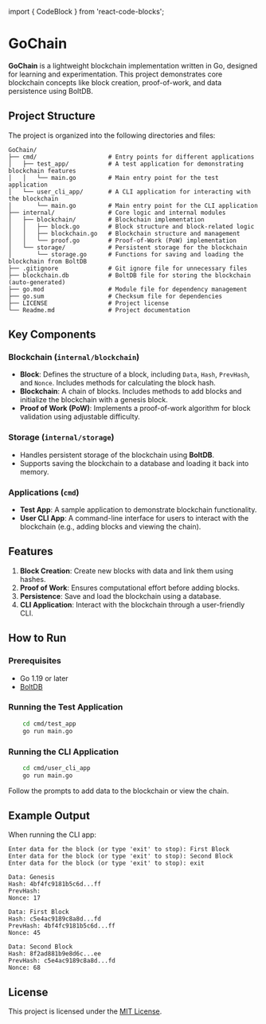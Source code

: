 import { CodeBlock } from 'react-code-blocks';

# GoChain

**GoChain** is a lightweight blockchain implementation written in Go, designed for learning and experimentation. This project demonstrates core blockchain concepts like block creation, proof-of-work, and data persistence using BoltDB.

## Project Structure

The project is organized into the following directories and files:

```plaintext
GoChain/
├── cmd/                    # Entry points for different applications
│   ├── test_app/           # A test application for demonstrating blockchain features
│   │   └── main.go         # Main entry point for the test application
│   └── user_cli_app/       # A CLI application for interacting with the blockchain
│       └── main.go         # Main entry point for the CLI application
├── internal/               # Core logic and internal modules
│   ├── blockchain/         # Blockchain implementation
│   │   ├── block.go        # Block structure and block-related logic
│   │   ├── blockchain.go   # Blockchain structure and management
│   │   └── proof.go        # Proof-of-Work (PoW) implementation
│   └── storage/            # Persistent storage for the blockchain
│       └── storage.go      # Functions for saving and loading the blockchain from BoltDB
├── .gitignore              # Git ignore file for unnecessary files
├── blockchain.db           # BoltDB file for storing the blockchain (auto-generated)
├── go.mod                  # Module file for dependency management
├── go.sum                  # Checksum file for dependencies
├── LICENSE                 # Project license
└── Readme.md               # Project documentation
```

## Key Components

### Blockchain (`internal/blockchain`)

- **Block**: Defines the structure of a block, including `Data`, `Hash`, `PrevHash`, and `Nonce`. Includes methods for calculating the block hash.
- **Blockchain**: A chain of blocks. Includes methods to add blocks and initialize the blockchain with a genesis block.
- **Proof of Work (PoW)**: Implements a proof-of-work algorithm for block validation using adjustable difficulty.

### Storage (`internal/storage`)

- Handles persistent storage of the blockchain using **BoltDB**.
- Supports saving the blockchain to a database and loading it back into memory.

### Applications (`cmd`)

- **Test App**: A sample application to demonstrate blockchain functionality.
- **User CLI App**: A command-line interface for users to interact with the blockchain (e.g., adding blocks and viewing the chain).

## Features

1. **Block Creation**: Create new blocks with data and link them using hashes.
2. **Proof of Work**: Ensures computational effort before adding blocks.
3. **Persistence**: Save and load the blockchain using a database.
4. **CLI Application**: Interact with the blockchain through a user-friendly CLI.

## How to Run

### Prerequisites

- Go 1.19 or later
- [BoltDB](https://github.com/boltdb/bolt)

### Running the Test Application

```bash
    cd cmd/test_app
    go run main.go
```

### Running the CLI Application

```bash
    cd cmd/user_cli_app
    go run main.go
```

Follow the prompts to add data to the blockchain or view the chain.

## Example Output

When running the CLI app:

```
Enter data for the block (or type 'exit' to stop): First Block
Enter data for the block (or type 'exit' to stop): Second Block
Enter data for the block (or type 'exit' to stop): exit

Data: Genesis
Hash: 4bf4fc9181b5c6d...ff
PrevHash:
Nonce: 17

Data: First Block
Hash: c5e4ac9189c8a8d...fd
PrevHash: 4bf4fc9181b5c6d...ff
Nonce: 45

Data: Second Block
Hash: 8f2ad881b9e8d6c...ee
PrevHash: c5e4ac9189c8a8d...fd
Nonce: 68

```

## License

This project is licensed under the [MIT License](LICENSE).
